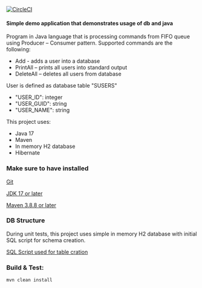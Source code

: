 [![CircleCI](https://dl.circleci.com/status-badge/img/gh/m-remis/java-db-without-spring/tree/main.svg?style=svg)](https://dl.circleci.com/status-badge/redirect/gh/m-remis/java-db-without-spring/tree/main)

#### Simple demo application that demonstrates usage of db and java

Program in Java language that is processing commands from FIFO queue using Producer –
Consumer pattern.
Supported commands are the following:

* Add - adds a user into a database
* PrintAll – prints all users into standard output
* DeleteAll – deletes all users from database

User is defined as database table "SUSERS"

- "USER_ID": integer
- "USER_GUID": string
- "USER_NAME": string

This project uses:

* Java 17
* Maven
* In memory H2 database
* Hibernate

### Make sure to have installed

[Git](https://git-scm.com/downloads)

[JDK 17 or later](https://adoptium.net)

[Maven 3.8.8 or later](https://maven.apache.org/download.cgi)

### DB Structure

During unit tests, this project uses simple in memory H2 database with initial SQL script for schema creation.

[SQL Script used for table cration](src/test/resources/schema.sql)

### Build & Test:

```
mvn clean install
```

